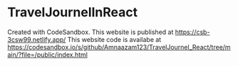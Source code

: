 # TravelJournelInReact
Created with CodeSandbox. 
This website is published at https://csb-3csw99.netlify.app/
This website code is availabe at https://codesandbox.io/s/github/Amnaazam123/TravelJournel_React/tree/main/?file=/public/index.html


